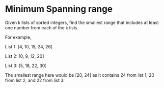 # Minimum Spanning range

Given k lists of sorted integers, find the smallest range that includes at least one number from each of the k lists. 

For example, 

List 1: [4, 10, 15, 24, 26] 

List 2: [0, 9, 12, 20] 

List 3: [5, 18, 22, 30] 

The smallest range here would be [20, 24] as it contains 24 from list 1, 20 from list 2, and 22 from list 3.
